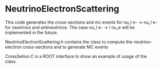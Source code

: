 # NeutrinoElectronScattering


This code generates the cross-sections and mc events for  nu_l e- -> nu_l e- for neutrinos and antineutrinos. The case nu_l e- -> l nu_e will be implemented in the future. 

NeutrinoElectronScattering.h contains the class to compute the neutrino-electron cross-sections and to generate MC events

CrossSetion.C is a ROOT interface to show an example of usage of the class. 
